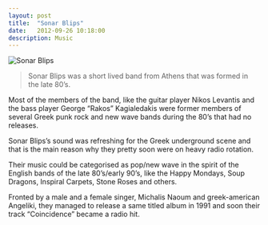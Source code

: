 ```yaml
---
layout: post
title:  "Sonar Blips"
date:   2012-09-26 10:18:00
description: Music
---
```

![Sonar Blips](https://nicklevantis.com/img/posts/sonarblips.jpg)

>Sonar Blips was a short lived band from Athens that was formed in the late 80’s.

Most of the members of the band, like the guitar player Nikos Levantis and the bass player George “Rakos” Kagialedakis were former members of several Greek punk rock and new wave bands during the 80’s that had no releases.

Sonar Blips’s sound was refreshing for the Greek underground scene and that is the main reason why they pretty soon were on heavy radio rotation.

Their music could be categorised as pop/new wave in the spirit of the English bands of the late 80’s/early 90’s, like the Happy Mondays, Soup Dragons, Inspiral Carpets, Stone Roses and others.

Fronted by a male and a female singer, Michalis Naoum and greek-american Angeliki, they managed to release a same titled album in 1991 and soon their track “Coincidence” became a radio hit.